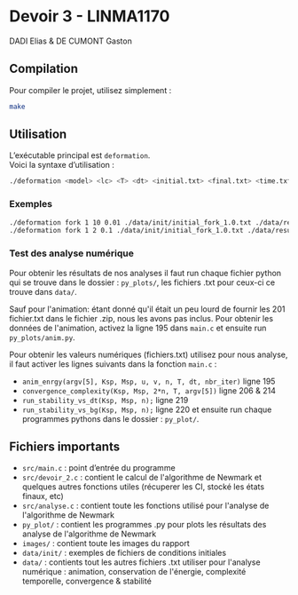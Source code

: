 # Devoir 3 - LINMA1170 
DADI Elias & DE CUMONT Gaston

## Compilation

Pour compiler le projet, utilisez simplement :

```bash
make
```

## Utilisation

L’exécutable principal est `deformation`.  
Voici la syntaxe d’utilisation :

```bash
./deformation <model> <lc> <T> <dt> <initial.txt> <final.txt> <time.txt> <I>
```
### Exemples

```bash
./deformation fork 1 10 0.01 ./data/init/initial_fork_1.0.txt ./data/results/final.txt ./data/results/time.txt 5
./deformation fork 1 2 0.1 ./data/init/initial_fork_1.0.txt ./data/results/final.txt ./data/results/time.txt 2
```

### Test des analyse numérique

Pour obtenir les résultats de nos analyses il faut run chaque fichier python qui se trouve dans le dossier : `py_plots/`, les fichiers .txt pour ceux-ci ce trouve dans `data/`.

Sauf pour l'animation: étant donné qu'il était un peu lourd de fournir les 201 fichier.txt dans le fichier .zip, nous les avons pas inclus. Pour obtenir les données de l'animation, activez la ligne 195 dans `main.c` et ensuite run `py_plots/anim.py`.

Pour obtenir les valeurs numériques (fichiers.txt) utilisez pour nous analyse, il faut activer les lignes suivants dans la fonction `main.c` :
- `anim_enrgy(argv[5], Ksp, Msp, u, v, n, T, dt, nbr_iter)`  ligne 195
- `convergence_complexity(Ksp, Msp, 2*n, T, argv[5])`  ligne 206 & 214
- `run_stability_vs_dt(Ksp, Msp, n);` ligne 219
- `run_stability_vs_bg(Ksp, Msp, n);` ligne 220
et ensuite run chaque programmes pythons dans le dossier : `py_plot/`.

## Fichiers importants

- `src/main.c` : point d’entrée du programme
- `src/devoir_2.c` : contient le calcul de l'algorithme de Newmark et quelques autres fonctions utiles (récuperer les CI, stocké les états finaux, etc)
- `src/analyse.c` : contient toute les fonctions utilisé pour l'analyse de l'algorithme de Newmark
- `py_plot/` : contient les programmes .py pour plots les résultats des analyse de l'algorithme de Newmark
- `images/` : contient toute les images du rapport
- `data/init/` : exemples de fichiers de conditions initiales
- `data/` : contients tout les autres fichiers .txt utiliser pour l'analyse numérique : animation, conservation de l'énergie, complexité temporelle, convergence & stabilité
